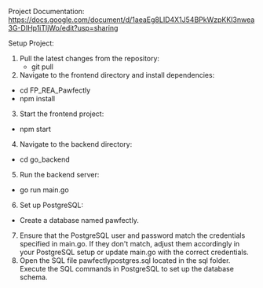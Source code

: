 Project Documentation: https://docs.google.com/document/d/1aeaEg8LID4X1J54BPkWzpKKI3nwea3G-DIHp1iTljWo/edit?usp=sharing

Setup Project:
1. Pull the latest changes from the repository:
   - git pull
2. Navigate to the frontend directory and install dependencies:
  - cd FP_REA_Pawfectly
  - npm install
3. Start the frontend project:
  - npm start
4. Navigate to the backend directory:
  - cd go_backend
5. Run the backend server:
  - go run main.go
6. Set up PostgreSQL:
  - Create a database named pawfectly.
7. Ensure that the PostgreSQL user and password match the credentials specified in main.go. If they don't match, adjust them accordingly in your PostgreSQL setup or update main.go with the correct credentials.
8. Open the SQL file pawfectlypostgres.sql located in the sql folder. Execute the SQL commands in PostgreSQL to set up the database schema.
